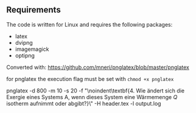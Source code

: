## Requirements

The code is written for Linux and requires the following packages:

- latex
- dvipng
- imagemagick
- optipng

Converted with: https://github.com/mneri/pnglatex/blob/master/pnglatex

for pnglatex the execution flag must be set with `chmod +x pnglatex`

pnglatex -d 800 -m 10 -s 20 -f "\\noindent\\textbf{4. Wie ändert sich die Exergie eines Systems A, wenn dieses System eine Wärmemenge $Q$ isotherm aufnimmt oder abgibt?}\\" -H header.tex -l output.log
